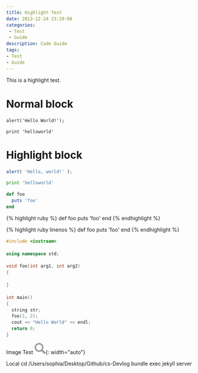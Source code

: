 ```yaml
---
title: Highlight Test
date: 2013-12-24 23:29:08
categories:
 - Test
 - Guide
description: Code Guide
tags: 
- Test
- Guide
---
```


This is a highlight test.

# Normal block

```
alert('Hello World!');
```

    print 'helloworld'

# Highlight block

```javascript
alert( 'Hello, world!' );
```

```python
print 'helloworld'
```

```ruby
def foo
  puts 'foo'
end
```

{% highlight ruby %}
def foo
  puts 'foo'
end
{% endhighlight %}

{% highlight ruby linenos %}
def foo
  puts 'foo'
end
{% endhighlight %}

```c++
#include <iostream>

using namespace std;

void foo(int arg1, int arg2)
{

}

int main()
{
  string str;
  foo(1, 2);
  cout << "Hello World" << endl;
  return 0;
}
```

Image Test
![Image](/assets/images/searchicon.png){: width="auto"}

Local
cd /Users/sophia/Desktop/Github/cs-Devlog
bundle exec jekyll server